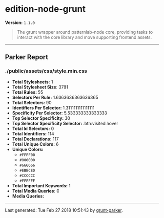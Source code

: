 # edition-node-grunt

**Version:** `1.1.0`

> The grunt wrapper around patternlab-node core, providing tasks to interact with the core library and move supporting frontend assets.

* * *

## Parker Report

### ./public/assets/css/style.min.css

- **Total Stylesheets:** 1
- **Total Stylesheet Size:** 3781
- **Total Rules:** 55
- **Selectors Per Rule:** 1.6363636363636365
- **Total Selectors:** 90
- **Identifiers Per Selector:** 1.3111111111111111
- **Specificity Per Selector:** 5.533333333333333
- **Top Selector Specificity:** 30
- **Top Selector Specificity Selector:** .btn:visited:hover
- **Total Id Selectors:** 0
- **Total Identifiers:** 114
- **Total Declarations:** 117
- **Total Unique Colors:** 6
- **Unique Colors:**
	- `#FFFF00`
	- `#000000`
	- `#666666`
	- `#EBECED`
	- `#CCCCCC`
	- `#FFFFFF`
- **Total Important Keywords:** 1
- **Total Media Queries:** 0
- **Media Queries:**


* * *

Last generated: Tue Feb 27 2018 10:51:43 by [grunt-parker](https://github.com/leny/grunt-parker).
